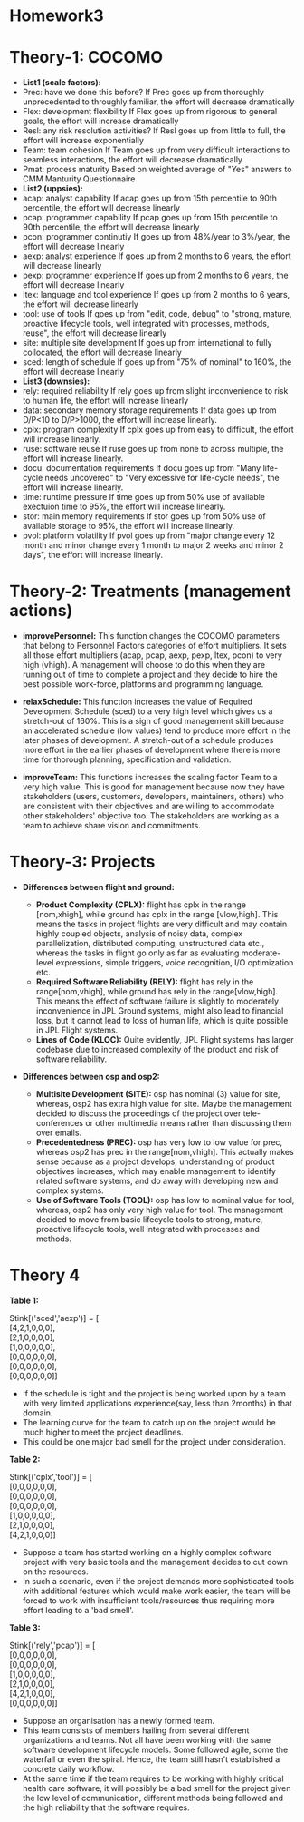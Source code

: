 # Homework3

# Theory-1: COCOMO

* **List1 (scale factors):**
*  Prec: have we done this before?
   If Prec goes up from thoroughly unprecedented to throughly familiar, the effort will decrease dramatically
*  Flex: development flexibility
   If Flex goes up from rigorous to general goals, the effort will increase dramatically
*  Resl: any risk resolution activities?
   If Resl goes up from little to full, the effort will increase exponentially
*  Team: team cohesion
   If Team goes up from very difficult interactions to seamless interactions, the effort will decrease dramatically
*  Pmat: process maturity
   Based on weighted average of "Yes" answers to CMM Manturity Questionnaire
* **List2 (uppsies):**
*  acap: analyst capability
   If acap goes up from 15th percentile to 90th percentile, the effort will decrease linearly
*  pcap: programmer capability
   If pcap goes up from 15th percentile to 90th percentile, the effort will decrease linearly
*  pcon: programmer continutiy
   If goes up from 48%/year to 3%/year, the effort will decrease linearly
*  aexp: analyst experience
   If goes up from 2 months to 6 years, the effort will decrease linearly
*  pexp: programmer experience
   If goes up from 2 months to 6 years, the effort will decrease linearly
*  ltex: language and tool experience
   If goes up from 2 months to 6 years, the effort will decrease linearly
*  tool: use of tools
   If goes up from "edit, code, debug" to "strong, mature, proactive lifecycle tools, well integrated with processes, methods, reuse", the effort will decrease linearly
*  site: multiple site development
   If goes up from international to fully collocated, the effort will decrease linearly
*  sced: length of schedule 
   If goes up from "75% of nominal" to 160%, the effort will decrease linearly
* **List3 (downsies):**
*  rely: required reliability
   If rely goes up from slight inconvenience to risk to human life, the effort will increase linearly
*  data: secondary memory storage requirements
   If data goes up from D/P<10 to D/P>1000, the effort will increase linearly.
*  cplx: program complexity
   If cplx goes up from easy to difficult, the effort will increase linearly.
*  ruse: software reuse
   If ruse goes up from none to across multiple, the effort will increase linearly.
*  docu: documentation requirements
   If docu goes up from "Many life-cycle needs uncovered" to "Very excessive for life-cycle needs", the effort will increase linearly.
*  time: runtime pressure
   If time goes up from 50% use of available exectuion time to 95%, the effort will increase linearly.
*  stor: main memory requirements
   If stor goes up from 50% use of available storage to 95%, the effort will increase linearly.
*  pvol: platform volatility
   If pvol goes up from "major change every 12 month and minor change every 1 month to major 2 weeks and minor 2 days", the effort will increase linearly.



# Theory-2: Treatments (management actions)

* **improvePersonnel:** This function changes the COCOMO parameters that belong to Personnel Factors categories of effort multipliers. It sets all those effort multipliers (acap, pcap, aexp, pexp, ltex, pcon) to very high (vhigh). A management will choose to do this when they are running out of time to complete a project and they decide to hire the best possible work-force, platforms and programming language.

* **relaxSchedule:** This function increases the value of Required Development Schedule (sced) to a very high level which gives us a stretch-out of 160%. This is a sign of good management skill because an accelerated schedule (low values) tend to produce more effort in the later phases of development. A stretch-out of a schedule produces more effort in the earlier phases of development where there is more time for thorough planning, specification and validation.

* **improveTeam:** This functions increases the scaling factor Team to a very high value. This is good for management because now they have stakeholders (users, customers, developers, maintainers, others) who are consistent with their objectives and are willing to accommodate other stakeholders' objective too. The stakeholders are working as a team to achieve share vision and commitments.


# Theory-3: Projects
*	**Differences between flight and ground:**
	*	**Product Complexity (CPLX):** flight has cplx in the range [nom,xhigh], while ground has cplx in the range [vlow,high]. This means the tasks in project flights are very difficult and may contain highly coupled objects, analysis of noisy data, complex parallelization, distributed computing, unstructured data etc., whereas the tasks in flight go only as far as evaluating moderate-level expressions, simple triggers, voice recognition, I/O optimization etc.
	*	**Required Software Reliability (RELY):** flight has rely in the range[nom,vhigh], while ground has rely in the range[vlow,high]. This means the effect of software failure is slightly to moderately inconvenience in JPL Ground systems, might also lead to financial loss, but it cannot lead to loss of human life, which is quite possible in JPL Flight systems.
	*	**Lines of Code (KLOC):** Quite evidently, JPL Flight systems has larger codebase due to increased complexity of the product and risk of software reliability.

*	**Differences between osp and osp2:**
	*	**Multisite Development (SITE):** osp has nominal (3) value for site, whereas, osp2 has extra high value for site. Maybe the management decided to discuss the proceedings of the 	project over tele-conferences or other multimedia means rather than discussing them over emails.
	*	**Precedentedness (PREC):** osp has very low to low value for prec, whereas osp2 has prec in the range[nom,vhigh]. This actually makes sense because as a project develops, understanding of product objectives increases, which may enable management to identify related software systems, and do away with developing new and complex systems.
	*	**Use of Software Tools (TOOL):** osp has low to nominal value for tool, whereas, osp2 has only very high value for tool. The management decided to move from basic lifecycle tools to strong, mature, proactive lifecycle tools, well integrated with processes and methods.

# Theory 4

**Table 1:**

Stink[('sced','aexp')] = [<br>
 	[4,2,1,0,0,0],<br>
 	[2,1,0,0,0,0],<br>
 	[1,0,0,0,0,0],<br>
 	[0,0,0,0,0,0],<br>
 	[0,0,0,0,0,0],<br>
 	[0,0,0,0,0,0]]<br>
 
- If the schedule is tight and the project is being worked upon by a team with very limited applications experience(say, less than 2months) in that domain.
- The learning curve for the team to catch up on the project would be much higher to meet the project deadlines.
- This could be one major bad smell for the project under consideration.


**Table 2:**

Stink[('cplx','tool')] = [<br>
 	[0,0,0,0,0,0],<br>
 	[0,0,0,0,0,0],<br>
	[0,0,0,0,0,0],<br>
 	[1,0,0,0,0,0],<br>
 	[2,1,0,0,0,0],<br>
 	[4,2,1,0,0,0]]<br>

- Suppose a team has started working on a highly complex software project with very basic tools and the management decides to cut down 
on the resources. 
- In such a scenario, even if the project demands more sophisticated tools with additional features which would make work easier, the 
team will be forced to work with insufficient tools/resources thus requiring more effort leading to a 'bad smell'.


**Table 3:**

Stink[('rely','pcap')] = [<br>
 	[0,0,0,0,0,0],<br>
 	[0,0,0,0,0,0],<br>
 	[1,0,0,0,0,0],<br>
 	[2,1,0,0,0,0],<br>
 	[4,2,1,0,0,0],<br>
 	[0,0,0,0,0,0]]<br>
 
 - Suppose an organisation has a newly formed team. 
 - This team consists of members hailing from several different organizations and teams. Not all have been working with the same 
 software development lifecycle models. Some followed agile, some the waterfall or even the spiral. Hence, the team still hasn't 
 established a concrete daily workflow.
 - At the same time if the team requires to be working with highly critical health care software, it will possibly be a bad smell 
 for the project given the low level of communication, different methods being followed and the high reliability that the software 
 requires.
 
	
